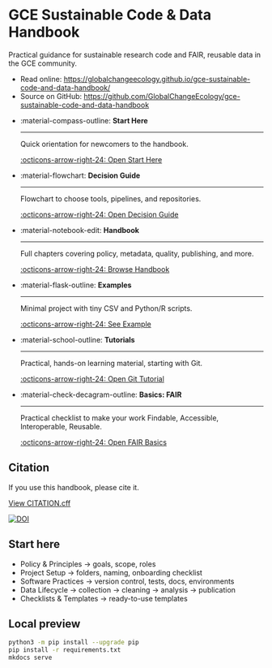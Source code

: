 # GCE Sustainable Code & Data Handbook

Practical guidance for sustainable research code and FAIR, reusable data in the GCE community.

- Read online: https://globalchangeecology.github.io/gce-sustainable-code-and-data-handbook/
- Source on GitHub: https://github.com/GlobalChangeEcology/gce-sustainable-code-and-data-handbook


<div class="grid cards" markdown>

-   :material-compass-outline: **Start Here**
    
    ---
    Quick orientation for newcomers to the handbook.
    
    [:octicons-arrow-right-24: Open Start Here](START_HERE.md)

-   :material-flowchart: **Decision Guide**
    
    ---
    Flowchart to choose tools, pipelines, and repositories.
    
    [:octicons-arrow-right-24: Open Decision Guide](DECISION_GUIDE.md)

-   :material-notebook-edit: **Handbook**
    
    ---
    Full chapters covering policy, metadata, quality, publishing, and more.
    
    [:octicons-arrow-right-24: Browse Handbook](manual/01_POLICY_AND_PRINCIPLES.md)

-   :material-flask-outline: **Examples**
    
    ---
    Minimal project with tiny CSV and Python/R scripts.
    
    [:octicons-arrow-right-24: See Example](examples/minimal-project/README.md)

</div>

<div class="grid cards" markdown>

-   :material-school-outline: **Tutorials**
    
    ---
    Practical, hands-on learning material, starting with Git.
    
    [:octicons-arrow-right-24: Open Git Tutorial](tutorials/GIT_TUTORIAL.md)

</div>

<div class="grid cards" markdown>

-   :material-check-decagram-outline: **Basics: FAIR**
    
    ---
    Practical checklist to make your work Findable, Accessible, Interoperable, Reusable.
    
    [:octicons-arrow-right-24: Open FAIR Basics](basics/FAIR.md)

</div>

## Citation
If you use this handbook, please cite it.

[View CITATION.cff](https://github.com/GlobalChangeEcology/gce-sustainable-code-and-data-handbook/blob/main/CITATION.cff)

[![DOI](https://zenodo.org/badge/DOI/10.5281/zenodo.TBD.svg)](https://doi.org/10.5281/zenodo.TBD)

## Start here
- Policy & Principles → goals, scope, roles
- Project Setup → folders, naming, onboarding checklist
- Software Practices → version control, tests, docs, environments
- Data Lifecycle → collection → cleaning → analysis → publication
- Checklists & Templates → ready-to-use templates

## Local preview
```bash
python3 -m pip install --upgrade pip
pip install -r requirements.txt
mkdocs serve
```
